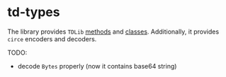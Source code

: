 # td-types

The library provides `TDLib`
[methods](https://core.telegram.org/tdlib/docs/classtd_1_1td__api_1_1_function.html)
and
[classes](https://core.telegram.org/tdlib/docs/classtd_1_1td__api_1_1_object.html).
Additionally, it provides `circe` encoders and decoders.


TODO:
- decode `Bytes` properly (now it contains base64 string)
